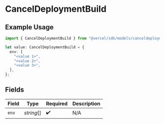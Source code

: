 # CancelDeploymentBuild

## Example Usage

```typescript
import { CancelDeploymentBuild } from "@vercel/sdk/models/canceldeploymentop.js";

let value: CancelDeploymentBuild = {
  env: [
    "<value 1>",
    "<value 2>",
    "<value 3>",
  ],
};
```

## Fields

| Field              | Type               | Required           | Description        |
| ------------------ | ------------------ | ------------------ | ------------------ |
| `env`              | *string*[]         | :heavy_check_mark: | N/A                |